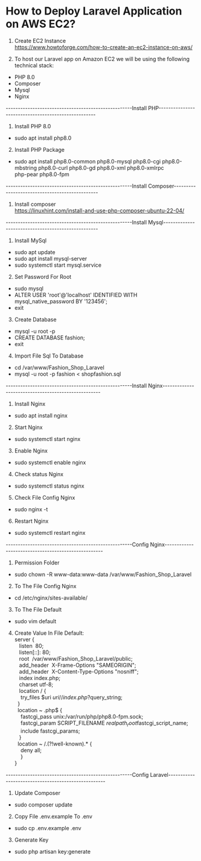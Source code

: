 <h1>How to Deploy Laravel Application on AWS EC2?</h1>

1. Create EC2 Instance<br>
https://www.howtoforge.com/how-to-create-an-ec2-instance-on-aws/

2. To host our Laravel app on Amazon EC2 we will be using the following technical stack:
- PHP 8.0 <br>
- Composer<br>
- Mysql<br>
- Nginx<br>

----------------------------------------------------Install PHP----------------------------------------------------
1. Install PHP 8.0<br>
- sudo apt install php8.0<br>

2. Install PHP Package<br>
- sudo apt install php8.0-common php8.0-mysql php8.0-cgi php8.0-mbstring php8.0-curl php8.0-gd php8.0-xml php8.0-xmlrpc<br>php-pear php8.0-fpm<br>


----------------------------------------------------Install Composer-----------------------------------------------
1. Install composer<br>
https://linuxhint.com/install-and-use-php-composer-ubuntu-22-04/



----------------------------------------------------Install Mysql---------------------------------------------------
1. Install MySql<br>
- sudo apt update<br>
- sudo apt install mysql-server<br>
- sudo systemctl start mysql.service<br>

2. Set Password For Root<br>
- sudo mysql<br>
- ALTER USER 'root'@'localhost' IDENTIFIED WITH mysql_native_password BY '123456';<br>
- exit<br>

3. Create Database<br>
- mysql -u root -p<br>
- CREATE DATABASE fashion;<br>
- exit<br>

4. Import File Sql To Database<br>
- cd /var/www/Fashion_Shop_Laravel<br>
- mysql -u root -p fashion < shopfashion.sql



----------------------------------------------------Install Nginx----------------------------------------------------
1. Install Nginx<br>
- sudo apt install nginx

2. Start Nginx<br>
- sudo systemctl start nginx

3. Enable Nginx<br>
- sudo systemctl enable nginx

4. Check status Nginx<br>
- sudo systemctl status nginx

5. Check File Config Nginx<br>
- sudo nginx -t

6. Restart Nginx<br>
- sudo systemctl restart nginx



----------------------------------------------------Config Nginx----------------------------------------------------
1. Permission Folder<br>
- sudo chown -R www-data:www-data /var/www/Fashion_Shop_Laravel

2. To The File Config Nginx<br>
- cd /etc/nginx/sites-available/

3. To The File Default<br>
- sudo vim default

4. Create Value In File Default:<br>
server { <br>
    &nbsp;&nbsp;&nbsp;listen&nbsp; 80; <br>
    &nbsp;&nbsp;&nbsp;listen[::]:&nbsp;80; <br>
    &nbsp;&nbsp;&nbsp;root&nbsp; /var/www/Fashion_Shop_Laravel/public; <br>
    &nbsp;&nbsp;&nbsp;add_header&nbsp; X-Frame-Options "SAMEORIGIN"; <br>
    &nbsp;&nbsp;&nbsp;add_header&nbsp; X-Content-Type-Options "nosniff"; <br>
    &nbsp;&nbsp;&nbsp;index index.php; <br>
    &nbsp;&nbsp;&nbsp;charset&nbsp;utf-8; <br>
    &nbsp;&nbsp;&nbsp;location / { <br>
    &nbsp;&nbsp;&nbsp;    try_files $uri $uri/ /index.php?$query_string; <br>
    &nbsp;&nbsp;} <br>
    <!-- location = /favicon.ico { access_log off; log_not_found off; }
    location = /robots.txt  { access_log off; log_not_found off; }
    error_page 404 /index.php; -->
    &nbsp;&nbsp;location ~ \.php$ { <br>
    &nbsp;&nbsp;&nbsp;   fastcgi_pass unix:/var/run/php/php8.0-fpm.sock; <br>
    &nbsp;&nbsp;&nbsp;   fastcgi_param SCRIPT_FILENAME $realpath_root$fastcgi_script_name; <br>
    &nbsp;&nbsp;&nbsp;   include fastcgi_params; <br>
    &nbsp;&nbsp;&nbsp;} <br>
    &nbsp;&nbsp;location ~ /\.(?!well-known).* { <br>
    &nbsp;&nbsp;&nbsp;    deny all; <br>
    &nbsp;&nbsp;&nbsp; } <br>
} <br>



----------------------------------------------------Config Laravel----------------------------------------------------
1. Update Composer<br>
- sudo composer update

2. Copy File .env.example To .env<br>
- sudo cp .env.example .env

3. Generate Key<br>
- sudo php artisan key:generate
